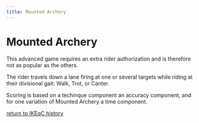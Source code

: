 ```yaml
---
title: Mounted Archery
---
```


# Mounted Archery

This advanced game requires an extra rider authorization and is therefore not as popular as the others.

The rider travels down a lane firing at one or several targets while riding at their divisional gait: Walk, Trot, or Canter.

Scoring is based on a techinque component an accuracy component, and for one variation of Mounted Archery a time component.

[return to IKEqC history](history)
